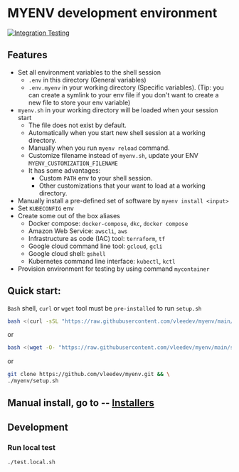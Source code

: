 # MYENV development environment
[![Integration Testing](https://github.com/vleedev/myenv/actions/workflows/integration_test.yml/badge.svg?branch=main)](https://github.com/vleedev/myenv/actions/workflows/integration_test.yml)
## Features
- Set all environment variables to the shell session
    - `.env` in this directory (General variables)
    - `.env.myenv` in your working directory (Specific variables). (Tip: you can create a symlink to your env file if you don't want to create a new file to store your env variable)
- `myenv.sh` in your working directory will be loaded when your session start
    - The file does not exist by default.
    - Automatically when you start new shell session at a working directory.
    - Manually when you run `myenv reload` command.
    - Customize filename instead of `myenv.sh`, update your ENV `MYENV_CUSTOMIZATION_FILENAME`
    - It has some advantages:
        - Custom `PATH` env to your shell session.
        - Other customizations that your want to load at a working directory.
- Manually install a pre-defined set of software by `myenv install <input>`
- Set `KUBECONFIG` env
- Create some out of the box aliases
    - Docker compose: `docker-compose`, `dkc`, `docker compose`
    - Amazon Web Service: `awscli`, `aws`
    - Infrastructure as code (IAC) tool: `terraform`, `tf`
    - Google cloud command line tool: `gcloud`, `gcli`
    - Google cloud shell: `gshell`
    - Kubernetes command line interface: `kubectl`, `kctl`
- Provision environment for testing by using command `mycontainer`
## Quick start:
`Bash` shell, `curl` or `wget` tool must be `pre-installed` to run `setup.sh`
```bash
bash <(curl -sSL "https://raw.githubusercontent.com/vleedev/myenv/main/setup.sh?$(date +%s)")
```
or
```bash
bash <(wget -O- "https://raw.githubusercontent.com/vleedev/myenv/main/setup.sh?$(date +%s)")
```
or
```bash
git clone https://github.com/vleedev/myenv.git && \
./myenv/setup.sh
```

## Manual install, go to -- [Installers](INSTALLERS.md)

## Development
### Run local test
```shell
./test.local.sh
```